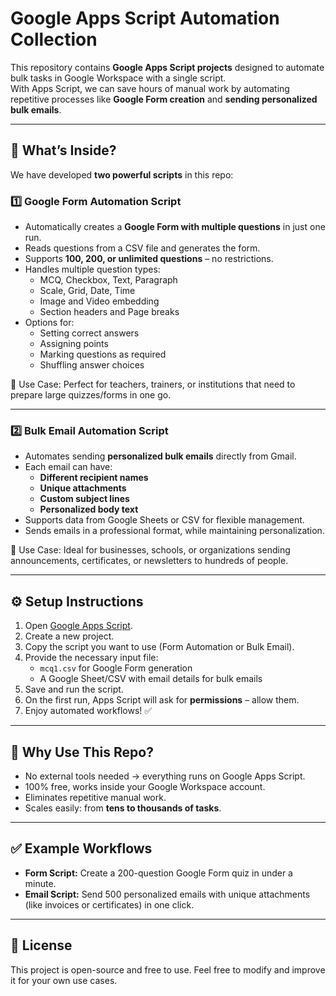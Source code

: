 # Google Apps Script Automation Collection

This repository contains **Google Apps Script projects** designed to automate bulk tasks in Google Workspace with a single script.  
With Apps Script, we can save hours of manual work by automating repetitive processes like **Google Form creation** and **sending personalized bulk emails**.

---

## 🚀 What’s Inside?

We have developed **two powerful scripts** in this repo:

### 1️⃣ Google Form Automation Script
- Automatically creates a **Google Form with multiple questions** in just one run.
- Reads questions from a CSV file and generates the form.
- Supports **100, 200, or unlimited questions** – no restrictions.
- Handles multiple question types:
  - MCQ, Checkbox, Text, Paragraph
  - Scale, Grid, Date, Time
  - Image and Video embedding
  - Section headers and Page breaks
- Options for:
  - Setting correct answers
  - Assigning points
  - Marking questions as required
  - Shuffling answer choices

📌 Use Case: Perfect for teachers, trainers, or institutions that need to prepare large quizzes/forms in one go.

---

### 2️⃣ Bulk Email Automation Script
- Automates sending **personalized bulk emails** directly from Gmail.
- Each email can have:
  - **Different recipient names**
  - **Unique attachments**
  - **Custom subject lines**
  - **Personalized body text**
- Supports data from Google Sheets or CSV for flexible management.
- Sends emails in a professional format, while maintaining personalization.

📌 Use Case: Ideal for businesses, schools, or organizations sending announcements, certificates, or newsletters to hundreds of people.

---

## ⚙️ Setup Instructions

1. Open [Google Apps Script](https://script.google.com/).
2. Create a new project.
3. Copy the script you want to use (Form Automation or Bulk Email).
4. Provide the necessary input file:
   - `mcq1.csv` for Google Form generation
   - A Google Sheet/CSV with email details for bulk emails
5. Save and run the script.
6. On the first run, Apps Script will ask for **permissions** – allow them.
7. Enjoy automated workflows! ✅

---

## 📌 Why Use This Repo?
- No external tools needed → everything runs on Google Apps Script.
- 100% free, works inside your Google Workspace account.
- Eliminates repetitive manual work.
- Scales easily: from **tens to thousands of tasks**.

---

## ✅ Example Workflows
- **Form Script:** Create a 200-question Google Form quiz in under a minute.  
- **Email Script:** Send 500 personalized emails with unique attachments (like invoices or certificates) in one click.

---

## 📄 License
This project is open-source and free to use. Feel free to modify and improve it for your own use cases.
